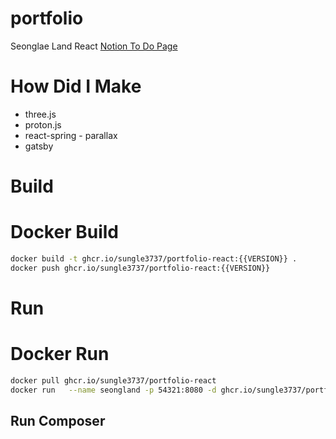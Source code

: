 # portfolio

Seonglae Land React
[Notion To Do Page](https://www.notion.so/seongland/React-f5cea60b97764daca316202077e45b1d)

# How Did I Make

- three.js
- proton.js
- react-spring - parallax
- gatsby

# Build

# Docker Build

```bash
docker build -t ghcr.io/sungle3737/portfolio-react:{{VERSION}} .
docker push ghcr.io/sungle3737/portfolio-react:{{VERSION}}
```

# Run

# Docker Run

```bash
docker pull ghcr.io/sungle3737/portfolio-react
docker run   --name seongland -p 54321:8080 -d ghcr.io/sungle3737/portfolio-react
```

## Run Composer
